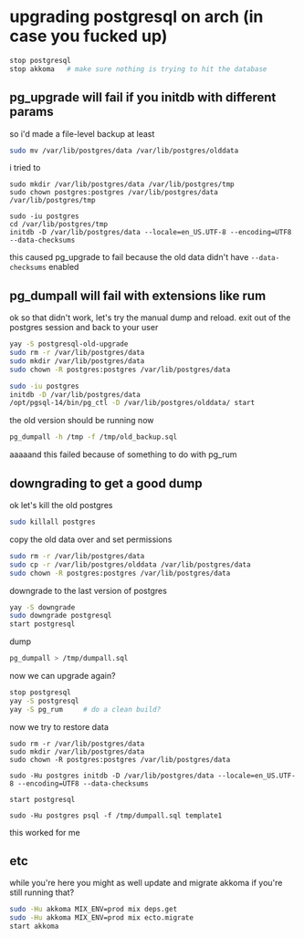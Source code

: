 # upgrading postgresql on arch (in case you fucked up)

```sh
stop postgresql
stop akkoma   # make sure nothing is trying to hit the database
```

## pg_upgrade will fail if you initdb with different params

so i'd made a file-level backup at least

```sh
sudo mv /var/lib/postgres/data /var/lib/postgres/olddata
```

i tried to 

```
sudo mkdir /var/lib/postgres/data /var/lib/postgres/tmp
sudo chown postgres:postgres /var/lib/postgres/data /var/lib/postgres/tmp

sudo -iu postgres
cd /var/lib/postgres/tmp
initdb -D /var/lib/postgres/data --locale=en_US.UTF-8 --encoding=UTF8 --data-checksums
```

this caused pg_upgrade to fail because the old data didn't have `--data-checksums` enabled

## pg_dumpall will fail with extensions like rum

ok so that didn't work, let's try the manual dump and reload. exit out of the postgres session and back to your user

```sh
yay -S postgresql-old-upgrade
sudo rm -r /var/lib/postgres/data
sudo mkdir /var/lib/postgres/data
sudo chown -R postgres:postgres /var/lib/postgres/data

sudo -iu postgres
initdb -D /var/lib/postgres/data
/opt/pgsql-14/bin/pg_ctl -D /var/lib/postgres/olddata/ start
```

the old version should be running now

```sh
pg_dumpall -h /tmp -f /tmp/old_backup.sql
```

aaaaand this failed because of something to do with pg_rum

## downgrading to get a good dump

ok let's kill the old postgres

```sh
sudo killall postgres
```

copy the old data over and set permissions

```sh
sudo rm -r /var/lib/postgres/data
sudo cp -r /var/lib/postgres/olddata /var/lib/postgres/data
sudo chown -R postgres:postgres /var/lib/postgres/data
```

downgrade to the last version of postgres

```sh
yay -S downgrade
sudo downgrade postgresql
start postgresql
```

dump

```sh
pg_dumpall > /tmp/dumpall.sql
```

now we can upgrade again?

```sh
stop postgresql
yay -S postgresql
yay -S pg_rum     # do a clean build?
```

now we try to restore data

```
sudo rm -r /var/lib/postgres/data
sudo mkdir /var/lib/postgres/data
sudo chown -R postgres:postgres /var/lib/postgres/data

sudo -Hu postgres initdb -D /var/lib/postgres/data --locale=en_US.UTF-8 --encoding=UTF8 --data-checksums

start postgresql

sudo -Hu postgres psql -f /tmp/dumpall.sql template1
```

this worked for me

## etc

while you're here you might as well update and migrate akkoma if you're still running that?

```sh
sudo -Hu akkoma MIX_ENV=prod mix deps.get
sudo -Hu akkoma MIX_ENV=prod mix ecto.migrate
start akkoma
```